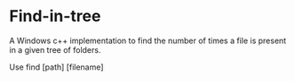 # Find-in-tree
A Windows c++ implementation to find the number of times a file is present in a given tree of folders.

Use find [path] [filename]
